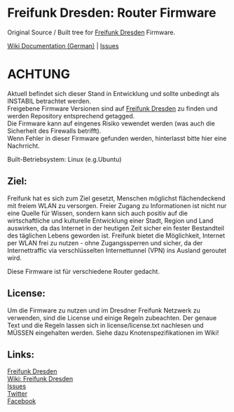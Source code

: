 Freifunk Dresden: Router Firmware
=================================

Original Source / Built tree for <a href="https://www.freifunk-dresden.de">Freifunk Dresden</a> Firmware.<br>

[Wiki Documentation (German)](https://wiki.freifunk-dresden.de/index.php/Dokumentation) | [Issues](https://gitlab.freifunk-dresden.de/firmware-developer/firmware/issues)

ACHTUNG
=======
Aktuell befindet sich dieser Stand in Entwicklung und sollte unbedingt als INSTABIL betrachtet werden.<br>
Freigebene Firmware Versionen sind auf <a href="https://www.freifunk-dresden.de">Freifunk Dresden</a> zu finden und werden
Repository entsprechend getagged.<br>
Die Firmware kann auf eingenes Risiko vewendet werden (was auch die Sicherheit des Firewalls betrifft).<br>
Wenn Fehler in dieser Firmware gefunden werden, hinterlasst bitte hier eine Nachrricht.


Built-Betriebsystem: Linux (e.g.Ubuntu)

Ziel:
----
Freifunk hat es sich zum Ziel gesetzt, Menschen möglichst flächendeckend mit freiem WLAN zu versorgen. Freier Zugang zu Informationen ist nicht nur eine Quelle für Wissen, sondern kann sich auch positiv auf die wirtschaftliche und kulturelle Entwicklung einer Stadt, Region und Land auswirken, da das Internet in der heutigen Zeit sicher ein fester Bestandteil des täglichen Lebens geworden ist. Freifunk bietet die Möglichkeit, Internet per WLAN frei zu nutzen - ohne Zugangssperren und sicher, da der Internettraffic via verschlüsselten Internettunnel (VPN) ins Ausland geroutet wird.

Diese Firmware ist für verschiedene Router gedacht.

License:
--------
Um die Firmware zu nutzen und im Dresdner Freifunk Netzwerk zu verwenden, sind die License und einige Regeln
zubeachten. Der genaue Text und die Regeln lassen sich in license/license.txt nachlesen und MÜSSEN eingehalten werden.
Siehe dazu Knotenspezifikationen im Wiki!

Links:
------
[Freifunk Dresden](https://www.freifunk-dresden.de)<br/>
[Wiki: Freifunk Dresden](https://wiki.freifunk-dresden.de)<br/>
[Issues](https://gitlab.freifunk-dresden.de/firmware-developer/firmware/issues)<br/>
[Twitter](https://twitter.com/ddmesh)<br/>
[Facebook](https://www.facebook.com/FreifunkDresden)

